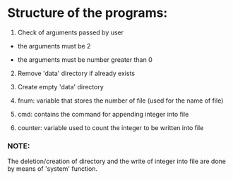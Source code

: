# Structure of the programs:

1. Check of arguments passed by user

  - the arguments must be 2

  - the arguments must be number greater than 0

2. Remove 'data' directory if already exists

3. Create empty 'data' directory

4. fnum: variable that stores the number of file (used for the name of file)

5. cmd: contains the command for appending integer into file

6. counter: variable used to count the integer to be written into file

### NOTE:

The deletion/creation of directory and the write of integer into file are done by means of 'system' function.
